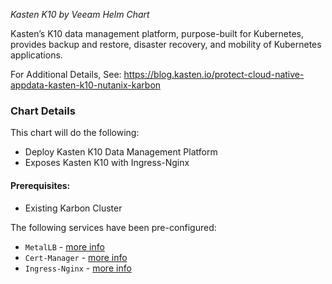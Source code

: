 *Kasten K10 by Veeam Helm Chart*

Kasten’s K10 data management platform, purpose-built for Kubernetes, provides backup and restore, disaster recovery, and mobility of Kubernetes applications.

For Additional Details, See: https://blog.kasten.io/protect-cloud-native-appdata-kasten-k10-nutanix-karbon

### Chart Details

This chart will do the following:

- Deploy Kasten K10 Data Management Platform
- Exposes Kasten K10 with Ingress-Nginx

#### Prerequisites:

- Existing Karbon Cluster

The following services have been pre-configured:

- `MetalLB` - [more info](https://metallb.universe.tf/)
- `Cert-Manager` - [more info](https://cert-manager.io/docs/installation/kubernetes/)
- `Ingress-Nginx` - [more info](https://kubernetes.github.io/ingress-nginx/)
